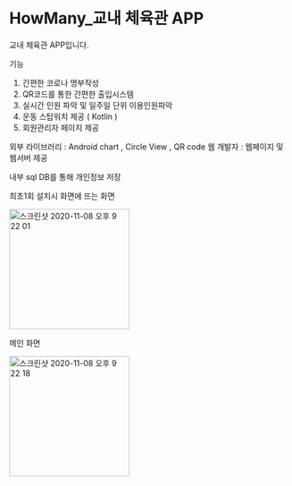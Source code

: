 # HowMany_교내 체육관 APP

교내 체육관 APP입니다.

기능
1. 간편한 코로나 명부작성
2. QR코드를 통한 간편한 출입시스템
3. 실시간 인원 파악 및 일주일 단위 이용인원파악
4. 운동 스탑워치 제공 ( Kotlin )
5. 회원관리자 페이지 제공

외부 라이브러리 : Android chart , Circle View , QR code 
웹 개발자 : 웹페이지 및 웹서버 제공 

내부 sql DB를 통해 개인정보 저장


최초1회 설치시 화면에 뜨는 화면 

<img width="215" alt="스크린샷 2020-11-08 오후 9 22 01" src="https://user-images.githubusercontent.com/63643555/98464799-8caa8400-2208-11eb-8e5a-3ec56c477a90.png">



메인 화면

<img width="215" alt="스크린샷 2020-11-08 오후 9 22 18" src="https://user-images.githubusercontent.com/63643555/98464809-a2b84480-2208-11eb-9d65-877ff17c6d01.png">


